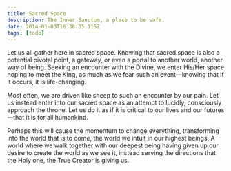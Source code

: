 ```yaml
---
title: Sacred Space
description: The Inner Sanctum, a place to be safe.
date: 2014-01-03T16:38:35.115Z
tags: [todo]
---
```


Let us all gather here in sacred space. Knowing that sacred space is also a potential pivotal point, a gateway, or even a portal to another world, another way of being. Seeking an encounter with the Divine, we enter His/Her space hoping to meet the King, as much as we fear such an event&mdash;knowing that if it occurs, it is life-changing.

Most often, we are driven like sheep to such an encounter by our pain. Let us instead enter into our sacred space as an attempt to lucidly, consciously approach the throne. Let us do it as if it is critical to our lives and our futures&mdash;that it is for all humankind.

Perhaps this will cause the momentum to change everything, transforming into the world that is to come, the world we intuit in our highest beings. A world where we walk together with our deepest being having given up our desire to create the world as we see it, instead serving the directions that the Holy one, the True Creator is giving us.
